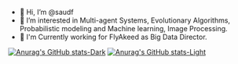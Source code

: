 - 👋 Hi, I’m @saudf
- 👀 I’m interested in Multi-agent Systems, Evolutionary Algorithms, Probabilistic modeling and Machine learning, Image Processing.
- 💼 I'm Currently working for FlyAkeed as Big Data Director.


[![Anurag's GitHub stats-Dark](https://githubstats.saudf.sa/api?username=saudf&show_icons=true&theme=dark#gh-dark-mode-only)](https://github.com/anuraghazra/github-readme-stats#gh-dark-mode-only)
[![Anurag's GitHub stats-Light](https://githubstats.saudf.sa/api?username=saudf&show_icons=true&theme=default#gh-light-mode-only)](https://github.com/anuraghazra/github-readme-stats#gh-light-mode-only)

<!--- 🌱 I’m currently learning ...
- 💞️ I’m looking to collaborate on ...
-->

<!---
saudf/saudf is a ✨ special ✨ repository because its `README.md` (this file) appears on your GitHub profile.
You can click the Preview link to take a look at your changes.
--->
